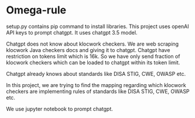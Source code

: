 # Omega-rule
setup.py contains pip command to install libraries.
This project uses openAI API keys to prompt chatgpt.
It uses chatgpt 3.5 model.

Chatgpt does not know about klocwork checkers. We are web scraping klocwork Java checkers docs and giving it to chatgpt.
Chatgpt have restriction on tokens limit which is 16k. So we have only send fraction of klocwork checkers which can be loaded to chatgpt within its token limit.

Chatgpt already knows about standards like DISA STIG, CWE, OWASP etc.

In this project, we are trying to find the mapping regarding which klocwork checkers are implementing rules of standards like DISA STIG, CWE, OWASP etc.

We use jupyter notebook to prompt chatgpt.
